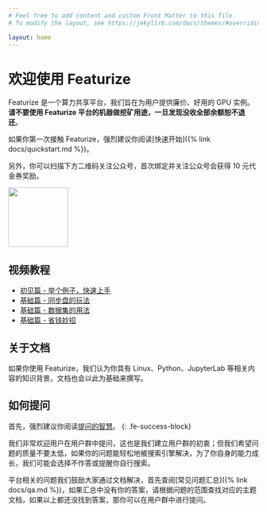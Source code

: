 ```yaml
---
# Feel free to add content and custom Front Matter to this file.
# To modify the layout, see https://jekyllrb.com/docs/themes/#overriding-theme-defaults

layout: home
---
```


# 欢迎使用 Featurize

Featurize 是一个算力共享平台，我们旨在为用户提供廉价、好用的 GPU 实例。<strong>请不要使用 Featurize 平台的机器做挖矿用途，一旦发现没收全部余额恕不退还</strong>。

如果你第一次接触 Featurize，强烈建议你阅读[快速开始]({% link docs/quickstart.md %})。

另外，你可以扫描下方二维码关注公众号，首次绑定并关注公众号会获得 10 元代金券奖励。

<img src="https://featurize-public.oss-cn-beijing.aliyuncs.com/qrcode_for_gh_587ae2df286b_258.jpg" width="120" height="120" />

## 视频教程

* [初见篇 - 举个例子，快速上手](https://www.bilibili.com/video/BV1pw411Z7p5/)
* [基础篇 - 同步盘的玩法](https://www.bilibili.com/video/BV1zA41137Hg/)
* [基础篇 - 数据集的用法](https://www.bilibili.com/video/BV1RQ4y1X7CU/)
* [基础篇 - 省钱妙招](https://www.bilibili.com/video/BV1t5411M7v6/)

## 关于文档

如果你使用 Featurize，我们认为你具有 Linux、Python、JupyterLab 等相关内容的知识背景，文档也会以此为基础来撰写。

## 如何提问

首先，强烈建议你阅读[提问的智慧](https://github.com/ryanhanwu/How-To-Ask-Questions-The-Smart-Way/blob/master/README-zh_CN.md)。
{: .fe-success-block}

我们非常欢迎用户在用户群中提问，这也是我们建立用户群的初衷；但我们希望问题的质量不要太低，如果你的问题能轻松地被搜索引擎解决，为了你自身的能力成长，我们可能会选择不作答或提醒你自行搜索。

平台相关的问题我们鼓励大家通过文档解决，首先查阅[常见问题汇总]({% link docs/qa.md %})，如果汇总中没有你的答案，请根据问题的范围查找对应的主题文档，如果以上都还没找到答案，那你可以在用户群中进行提问。

